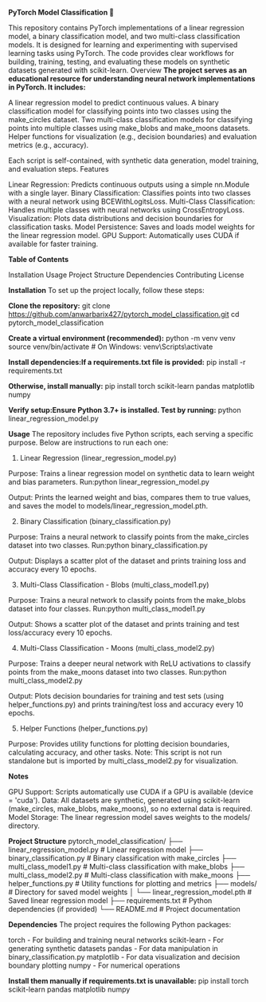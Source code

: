 **PyTorch Model Classification 🚀**
  
This repository contains PyTorch implementations of a linear regression model, a binary classification model, and two multi-class classification models. It is designed for learning and experimenting with supervised learning tasks using PyTorch. The code provides clear workflows for building, training, testing, and evaluating these models on synthetic datasets generated with scikit-learn.
Overview
**The project serves as an educational resource for understanding neural network implementations in PyTorch. It includes:**

A linear regression model to predict continuous values.
A binary classification model for classifying points into two classes using the make_circles dataset.
Two multi-class classification models for classifying points into multiple classes using make_blobs and make_moons datasets.
Helper functions for visualization (e.g., decision boundaries) and evaluation metrics (e.g., accuracy).

Each script is self-contained, with synthetic data generation, model training, and evaluation steps.
Features

Linear Regression: Predicts continuous outputs using a simple nn.Module with a single layer.
Binary Classification: Classifies points into two classes with a neural network using BCEWithLogitsLoss.
Multi-Class Classification: Handles multiple classes with neural networks using CrossEntropyLoss.
Visualization: Plots data distributions and decision boundaries for classification tasks.
Model Persistence: Saves and loads model weights for the linear regression model.
GPU Support: Automatically uses CUDA if available for faster training.

**Table of Contents**

Installation
Usage
Project Structure
Dependencies
Contributing
License

**Installation**
To set up the project locally, follow these steps:

**Clone the repository:**
git clone https://github.com/anwarbarix427/pytorch_model_classification.git
cd pytorch_model_classification


**Create a virtual environment (recommended):**
python -m venv venv
source venv/bin/activate  # On Windows: venv\Scripts\activate


**Install dependencies:If a requirements.txt file is provided:**
pip install -r requirements.txt

**Otherwise, install manually:**
pip install torch scikit-learn pandas matplotlib numpy


**Verify setup:Ensure Python 3.7+ is installed. Test by running:**
python linear_regression_model.py



**Usage**
The repository includes five Python scripts, each serving a specific purpose. Below are instructions to run each one:
1. Linear Regression (linear_regression_model.py)

Purpose: Trains a linear regression model on synthetic data to learn weight and bias parameters.
Run:python linear_regression_model.py


Output: Prints the learned weight and bias, compares them to true values, and saves the model to models/linear_regression_model.pth.

2. Binary Classification (binary_classification.py)

Purpose: Trains a neural network to classify points from the make_circles dataset into two classes.
Run:python binary_classification.py


Output: Displays a scatter plot of the dataset and prints training loss and accuracy every 10 epochs.

3. Multi-Class Classification - Blobs (multi_class_model1.py)

Purpose: Trains a neural network to classify points from the make_blobs dataset into four classes.
Run:python multi_class_model1.py


Output: Shows a scatter plot of the dataset and prints training and test loss/accuracy every 10 epochs.

4. Multi-Class Classification - Moons (multi_class_model2.py)

Purpose: Trains a deeper neural network with ReLU activations to classify points from the make_moons dataset into two classes.
Run:python multi_class_model2.py


Output: Plots decision boundaries for training and test sets (using helper_functions.py) and prints training/test loss and accuracy every 10 epochs.

5. Helper Functions (helper_functions.py)

Purpose: Provides utility functions for plotting decision boundaries, calculating accuracy, and other tasks.
Note: This script is not run standalone but is imported by multi_class_model2.py for visualization.

**Notes**

GPU Support: Scripts automatically use CUDA if a GPU is available (device = 'cuda').
Data: All datasets are synthetic, generated using scikit-learn (make_circles, make_blobs, make_moons), so no external data is required.
Model Storage: The linear regression model saves weights to the models/ directory.

**Project Structure**
pytorch_model_classification/
├── linear_regression_model.py     # Linear regression model
├── binary_classification.py       # Binary classification with make_circles
├── multi_class_model1.py          # Multi-class classification with make_blobs
├── multi_class_model2.py          # Multi-class classification with make_moons
├── helper_functions.py            # Utility functions for plotting and metrics
├── models/                        # Directory for saved model weights
│   └── linear_regression_model.pth # Saved linear regression model
├── requirements.txt               # Python dependencies (if provided)
└── README.md                     # Project documentation

**Dependencies**
The project requires the following Python packages:

torch - For building and training neural networks
scikit-learn - For generating synthetic datasets
pandas - For data manipulation in binary_classification.py
matplotlib - For data visualization and decision boundary plotting
numpy - For numerical operations

**Install them manually if requirements.txt is unavailable:**
pip install torch scikit-learn pandas matplotlib numpy


